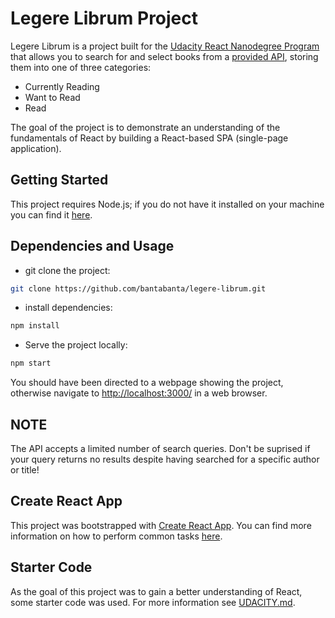 # Legere Librum Project

Legere Librum is a project built for the [Udacity React Nanodegree Program](https://www.udacity.com/course/react-nanodegree--nd019) that allows you to search for and select books from a [provided API](BooksAPI.js), storing them into one of three categories:

- Currently Reading
- Want to Read
- Read

The goal of the project is to demonstrate an understanding of the fundamentals of React by building a React-based SPA (single-page application).

## Getting Started

This project requires Node.js; if you do not have it installed on your machine you can find it [here](https://nodejs.org/en/).

## Dependencies and Usage

- git clone the project:
```bash
git clone https://github.com/bantabanta/legere-librum.git
```

- install dependencies:
```bash
npm install
```
- Serve the project locally:
```bash
npm start
```
You should have been directed to a webpage showing the project, otherwise navigate to [http://localhost:3000/](http://localhost:3000) in a web browser.

## NOTE

The API accepts a limited number of search queries. Don't be suprised if your query returns no results despite having searched for a specific author or title!

## Create React App

This project was bootstrapped with [Create React App](https://github.com/facebook/create-react-app). You can find more information on how to perform common tasks [here](https://github.com/facebook/create-react-app/blob/main/packages/cra-template/template/README.md).

## Starter Code

As the goal of this project was to gain a better understanding of React, some starter code was used. For more information see [UDACITY.md](UDACITY.md).
